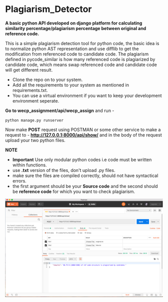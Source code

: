 # Plagiarism_Detector
**A basic python API developed on django platform for calculating similarity percentage/plagiarism percentage between original and reference code.**

This is a simple plagiarism detection tool for python code, the basic idea is to normalize python AST representation and use difflib to get the modification from referenced code to candidate code. The plagiarism defined in pycode_similar is how many referenced code is plagiarized by candidate code, which means swap referenced code and candidate code will get different result.

- Clone the repo on to your system.
- Add all the requirements to your system as mentioned in requirements.txt.
- You can use a virtual environment if you want to keep your development environment seperate.

**Go to wecp_assignment/api/wecp_assign** and run -

```
python manage.py runserver

```
Now make **POST** request using POSTMAN or some other service to make a request to - **http://127.0.0.1:8000/api/show/**
and in the body of the request upload your two python files.

**NOTE**
- **Important** Use only modular python codes i.e code must be written within functions.
- use **.txt** version of the files, don't upload .py files.
- make sure the files are compiled correctly, should not have syntactical errors.
- the first argument should be your **Source code** and the second should be **reference code** for which you want to check
plagiarism.

![alt text](postman.png "A screenshot using Postman for POST request")
